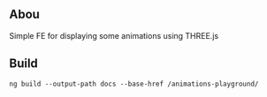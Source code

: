 ## Abou

Simple FE for displaying some animations using THREE.js

## Build

```console
ng build --output-path docs --base-href /animations-playground/
```